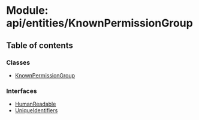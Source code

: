# Module: api/entities/KnownPermissionGroup

## Table of contents

### Classes

- [KnownPermissionGroup](../wiki/api.entities.KnownPermissionGroup.KnownPermissionGroup)

### Interfaces

- [HumanReadable](../wiki/api.entities.KnownPermissionGroup.HumanReadable)
- [UniqueIdentifiers](../wiki/api.entities.KnownPermissionGroup.UniqueIdentifiers)
